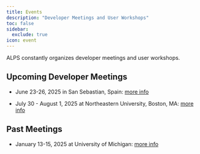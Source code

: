 ```yaml
---
title: Events
description: "Developer Meetings and User Workshops"
toc: false
sidebar:
  exclude: true
icon: event
---
```


ALPS constantly organizes developer meetings and user workshops.
## Upcoming Developer Meetings

- June 23-26, 2025 in San Sebastian, Spain: [more info](2025/sanSebastian)

- July 30 - August 1, 2025 at Northeastern University, Boston, MA: [more info](2025/northeastern)

## Past Meetings

- January 13-15, 2025 at University of Michigan: [more info](2025/michigan)
